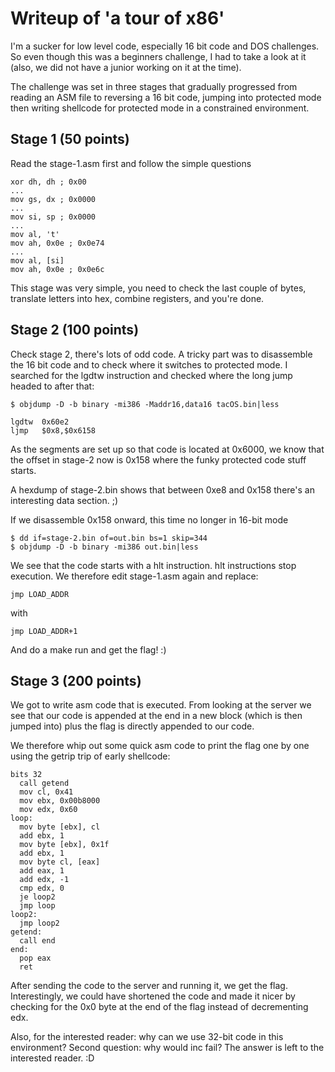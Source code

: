 # Writeup of 'a tour of x86'

I'm a sucker for low level code, especially 16 bit code and DOS challenges. So
even though this was a beginners challenge, I had to take a look at it (also, we
did not have a junior working on it at the time).

The challenge was set in three stages that gradually progressed from reading an
ASM file to reversing a 16 bit code, jumping into protected mode then writing
shellcode for protected mode in a constrained environment.

## Stage 1 (50 points)

Read the stage-1.asm first and follow the simple questions

```
xor dh, dh ; 0x00
...
mov gs, dx ; 0x0000
...
mov si, sp ; 0x0000
...
mov al, 't'
mov ah, 0x0e ; 0x0e74
...
mov al, [si]
mov ah, 0x0e ; 0x0e6c
```

This stage was very simple, you need to check the last
couple of bytes, translate letters into hex, combine registers, and you're done.

## Stage 2 (100 points)

Check stage 2, there's lots of odd code. A tricky part was to disassemble the 16
bit code and to check where it switches to protected mode. I searched for the
lgdtw instruction and checked where the long jump headed to after that:

```
$ objdump -D -b binary -mi386 -Maddr16,data16 tacOS.bin|less
```

```
lgdtw  0x60e2
ljmp   $0x8,$0x6158
```

As the segments are set up so that code is located at 0x6000, we know that the
offset in stage-2 now is 0x158 where the funky protected code stuff starts.

A hexdump of stage-2.bin shows that between 0xe8 and 0x158 there's an
interesting data section. ;)

If we disassemble 0x158 onward, this time no longer in 16-bit mode

```
$ dd if=stage-2.bin of=out.bin bs=1 skip=344
$ objdump -D -b binary -mi386 out.bin|less
```

We see that the code starts with a hlt instruction. hlt instructions stop
execution. We therefore edit stage-1.asm again and replace:

```
jmp LOAD_ADDR
```
with
```
jmp LOAD_ADDR+1
```

And do a make run and get the flag! :)

## Stage 3 (200 points)

We got to write asm code that is executed. From looking at the server we see
that our code is appended at the end in a new block (which is then jumped into)
plus the flag is directly appended to our code.

We therefore whip out some quick asm code to print the flag one by one using the
getrip trip of early shellcode:

```
bits 32
  call getend
  mov cl, 0x41
  mov ebx, 0x00b8000
  mov edx, 0x60
loop:
  mov byte [ebx], cl
  add ebx, 1
  mov byte [ebx], 0x1f
  add ebx, 1
  mov byte cl, [eax]
  add eax, 1
  add edx, -1
  cmp edx, 0
  je loop2
  jmp loop
loop2:
  jmp loop2
getend:
  call end
end:
  pop eax
  ret 
```

After sending the code to the server and running it, we get the flag.
Interestingly, we could have shortened the code and made it nicer by checking
for the 0x0 byte at the end of the flag instead of decrementing edx.

Also, for the interested reader: why can we use 32-bit code in this environment?
Second question: why would inc fail? The answer is left to the interested
reader. :D

